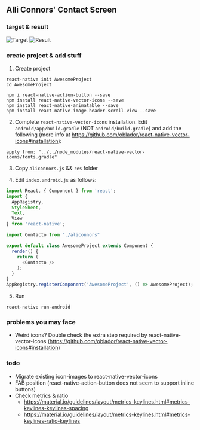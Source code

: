 ## Alli Connors' Contact Screen
### target & result
![Target](https://raw.githubusercontent.com/rotoxl/react-native-samples/master/screenshots/aliconnors-target.jpg "Target") ![Result](https://github.com/rotoxl/react-native-samples/blob/master/screenshots/aliconnors-target.gif?raw=true "Result")

### create project & add stuff

1. Create project

```shell
react-native init AwesomeProject
cd AwesomeProject

npm i react-native-action-button --save
npm install react-native-vector-icons --save
npm install react-native-animatable --save
npm install react-native-image-header-scroll-view --save
```
2. Complete ```react-native-vector-icons``` installation. Edit ```android/app/build.gradle``` (NOT ```android/build.gradle```) and add the following (more info at https://github.com/oblador/react-native-vector-icons#installation):

```
apply from: "../../node_modules/react-native-vector-icons/fonts.gradle"
```

3. Copy ```aliconnors.js``` && ```res``` folder

4. Edit ```index.android.js``` as follows:

```javascript
import React, { Component } from 'react';
import {
  AppRegistry,
  StyleSheet,
  Text,
  View
} from 'react-native';

import Contacto from "./aliconnors"

export default class AwesomeProject extends Component {
  render() {
    return (
      <Contacto />
    );
  }
}
AppRegistry.registerComponent('AwesomeProject', () => AwesomeProject);
```

5. Run

```shell
react-native run-android

```
### problems you may face
* Weird icons? Double check the extra step required by react-native-vector-icons (https://github.com/oblador/react-native-vector-icons#installation)

### todo
* Migrate existing icon-images to react-native-vector-icons
* FAB position (react-native-action-button does not seem to support inline buttons)
* Check metrics & ratio
  *	https://material.io/guidelines/layout/metrics-keylines.html#metrics-keylines-keylines-spacing
  * https://material.io/guidelines/layout/metrics-keylines.html#metrics-keylines-ratio-keylines
